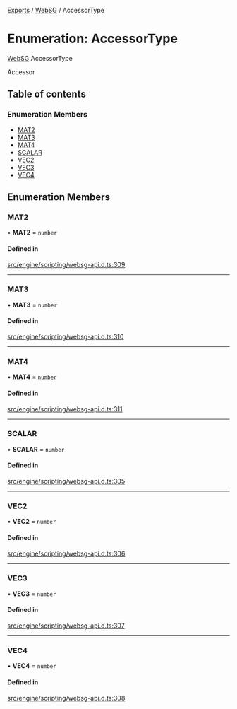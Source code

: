 [Exports](../modules.md) / [WebSG](../modules/websg) / AccessorType

# Enumeration: AccessorType

[WebSG](../modules/WebSG.md).AccessorType

Accessor

## Table of contents

### Enumeration Members

- [MAT2](WebSG.AccessorType.md#mat2)
- [MAT3](WebSG.AccessorType.md#mat3)
- [MAT4](WebSG.AccessorType.md#mat4)
- [SCALAR](WebSG.AccessorType.md#scalar)
- [VEC2](WebSG.AccessorType.md#vec2)
- [VEC3](WebSG.AccessorType.md#vec3)
- [VEC4](WebSG.AccessorType.md#vec4)

## Enumeration Members

### MAT2

• **MAT2** = `number`

#### Defined in

[src/engine/scripting/websg-api.d.ts:309](https://github.com/matrix-org/thirdroom/blob/1005fb3d/src/engine/scripting/websg-api.d.ts#L309)

---

### MAT3

• **MAT3** = `number`

#### Defined in

[src/engine/scripting/websg-api.d.ts:310](https://github.com/matrix-org/thirdroom/blob/1005fb3d/src/engine/scripting/websg-api.d.ts#L310)

---

### MAT4

• **MAT4** = `number`

#### Defined in

[src/engine/scripting/websg-api.d.ts:311](https://github.com/matrix-org/thirdroom/blob/1005fb3d/src/engine/scripting/websg-api.d.ts#L311)

---

### SCALAR

• **SCALAR** = `number`

#### Defined in

[src/engine/scripting/websg-api.d.ts:305](https://github.com/matrix-org/thirdroom/blob/1005fb3d/src/engine/scripting/websg-api.d.ts#L305)

---

### VEC2

• **VEC2** = `number`

#### Defined in

[src/engine/scripting/websg-api.d.ts:306](https://github.com/matrix-org/thirdroom/blob/1005fb3d/src/engine/scripting/websg-api.d.ts#L306)

---

### VEC3

• **VEC3** = `number`

#### Defined in

[src/engine/scripting/websg-api.d.ts:307](https://github.com/matrix-org/thirdroom/blob/1005fb3d/src/engine/scripting/websg-api.d.ts#L307)

---

### VEC4

• **VEC4** = `number`

#### Defined in

[src/engine/scripting/websg-api.d.ts:308](https://github.com/matrix-org/thirdroom/blob/1005fb3d/src/engine/scripting/websg-api.d.ts#L308)
